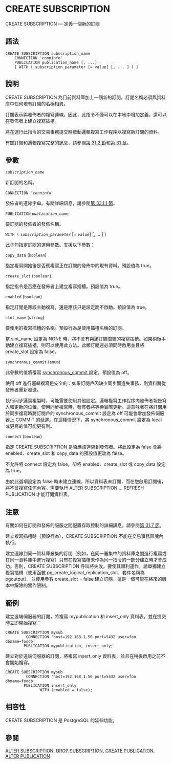 # CREATE SUBSCRIPTION

CREATE SUBSCRIPTION — 定義一個新的訂閱

## 語法

```text
CREATE SUBSCRIPTION subscription_name
    CONNECTION 'conninfo'
    PUBLICATION publication_name [, ...]
    [ WITH ( subscription_parameter [= value] [, ... ] ) ]
```

## 說明

CREATE SUBSCRIPTION 為目前資料庫加上一個新的訂閱。訂閱名稱必須與資料庫中任何現有訂閱的名稱相異。

訂閱表示與發佈者的複寫連線。因此，此指令不僅可以在本地中增加定義，還可以在發佈者上建立複寫插槽。

將在運行此指令的交易事務提交時啟動邏輯複寫工作程序以複寫新訂閱的資料。

有關訂閱和邏輯複寫完整的訊息，請參閱[第 31.2 節](../../server-administration/logical-replication/31.2.-ding-yue-subscription.md)和[第 31 章](../../server-administration/logical-replication/)。

## 參數

_`subscription_name`_

新訂閱的名稱。

`CONNECTION '`_`conninfo`_'

發佈者的連線字串。有關詳細訊息，請參閱[第 33.1.1 節](../../client-interfaces/libpq-c-library/database-connection-control-functions.md#33-1-1-connection-strings)。

`PUBLICATION` _`publication_name`_

要訂閱的發佈者的發佈名稱。

`WITH (` _`subscription_parameter`_ \[= _`value`_\] \[, ... \] \)

此子句指定訂閱的選用參數。支援以下參數：

`copy_data` \(`boolean`\)

指定複寫開始後是否應複寫正在訂閱的發佈中的現有資料。預設值為 true。

`create_slot` \(`boolean`\)

指定指令是否應在發佈者上建立複寫插槽。預設值為 true。

`enabled` \(`boolean`\)

指定訂閱是應該主動複寫，還是應該只是設定而不啟動。預設值為 true。

`slot_name` \(`string`\)

要使用的複寫插槽的名稱。預設行為是使用插槽名稱的訂閱。

當 slot\_name 設定為 NONE 時，將不會有與該訂閱關聯的複寫插槽。如果稍後手動建立複寫插槽，則可以使用此方法。此類訂閱還必須同時啟用並且將 create\_slot 設定為 false。

`synchronous_commit` \(`enum`\)

此參數的值將覆寫 [synchronous\_commit ](../../server-administration/server-configuration/write-ahead-log.md#19-5-1-settings)設定。預設值為 off。

使用 off 進行邏輯複寫是安全的：如果訂閱戶因缺少同步而遺失事務，則資料將從發佈者重新發送。

執行同步邏寫複製時，可能需要使用其他設定。邏輯複寫工作程序向發佈者報告寫入和更新的位置，使用同步複寫時，發佈者將等待實際更新。這意味著在將訂閱用於同步複寫時將訂閱戶的 synchronous\_commit 設定為 off 可能會增加發佈伺服器上 COMMIT 的延遲。在這種情況下，將 synchronous\_commit 設定為 local 或更高的值可能更有利。

`connect` \(`boolean`\)

指定 CREATE SUBSCRIPTION 是否應該連線到發佈者。將此設定為 false 會將enabled、create\_slot 和 copy\_data 的預設值更改為 false。

不允許將 connect 設定為 false，卻將 enabled、create\_slot 或 copy\_data 設定為 true。

由於此選項設定為 false 時未建立連線，所以資料表未訂閱，而在您啟用訂閱後，將不會複寫任何內容。需要執行 ALTER SUBSCRIPTION ... REFRESH PUBLICATION 才能訂閱資料表。

## 注意

有關如何在訂閱和發佈的服服之間配置存取控制的詳細訊息，請參閱[第 31.7 節](../../server-administration/logical-replication/31.7.-an-quan-xing.md)。

建立複寫插槽時（預設行為），CREATE SUBSCRIPTION 不能在交易事務區塊內執行。

建立連線到同一資料庫叢集的訂閱（例如，在同一叢集中的資料庫之間進行複寫或在同一資料庫中進行複寫）只有在複寫插槽未作為同一指令的一部分建立時才會成功。否則，CREATE SUBSCRIPTION 呼叫將失敗。要使其順利運作，請單獨建立複寫插槽（使用函數 pg\_create\_logical\_replication\_slot，套件名稱為 pgoutput），並使用參數 create\_slot = false 建立訂閱。這是一個可能在將來的版本中解除的實作限制。

## 範例

建立遠端伺服器的訂閱，將複寫 mypublication 和 insert\_only 資料表，並在提交時立即開始複寫：

```text
CREATE SUBSCRIPTION mysub
         CONNECTION 'host=192.168.1.50 port=5432 user=foo dbname=foodb'
        PUBLICATION mypublication, insert_only;
```

建立對於遠端伺服器的訂閱，將複寫 insert\_only 資料表，並且在稍後啟用之前不會開始複寫。

```text
CREATE SUBSCRIPTION mysub
         CONNECTION 'host=192.168.1.50 port=5432 user=foo dbname=foodb'
        PUBLICATION insert_only
               WITH (enabled = false);
```

## 相容性

CREATE SUBSCRIPTION 是 PostgreSQL 的延伸功能。

## 參閱

[ALTER SUBSCRIPTION](alter-subscription.md), [DROP SUBSCRIPTION](drop-subscription.md), [CREATE PUBLICATION](create-publication.md), [ALTER PUBLICATION](alter-publication.md)

